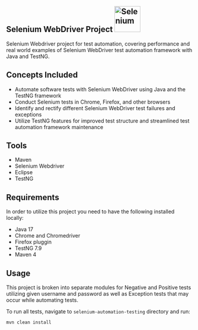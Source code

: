 ## Selenium WebDriver Project <a href="https://selenium.dev"><img src="https://selenium.dev/images/selenium_logo_square_green.png" width="70" alt="Selenium"/></a>
Selenium Webdriver project for test automation, covering performance and real world examples of Selenium WebDriver test automation framework with Java and TestNG. 
## Concepts Included
* Automate software tests with Selenium WebDriver using Java and the TestNG framework
* Conduct Selenium tests in Chrome, Firefox, and other browsers
* Identify and rectify different Selenium WebDriver test failures and exceptions
* Utilize TestNG features for improved test structure and streamlined test automation framework maintenance
## Tools
* Maven
* Selenium Webdriver
* Eclipse
* TestNG
## Requirements
In order to utilize this project you need to have the following installed locally:
* Java 17
* Chrome and Chromedriver
* Firefox pluggin
* TestNG 7.9
* Maven 4
## Usage
This project is broken into separate modules for Negative and Positive tests utilizing given username and password as well as Exception tests that may occur while automating tests.

To run all tests, navigate to `selenium-automation-testing` directory and run:

`mvn clean install`


